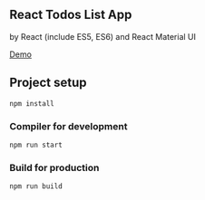 React Todos List App
-----

by React (include ES5, ES6) and React Material UI

[Demo](https://nord18.github.io/react-todo-list/build/index.html)


## Project setup
```
npm install
```

### Compiler for development
```
npm run start
```

### Build for production
```
npm run build
```